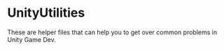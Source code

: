 # UnityUtilities
These are helper files that can help you to get over common problems in Unity Game Dev.
